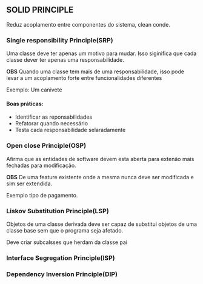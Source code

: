 ## SOLID PRINCIPLE

Reduz acoplamento entre componentes do sistema, clean conde.

### Single responsibility Principle(SRP)

Uma classe deve ter apenas um motivo para mudar. Isso siginifica
que cada classe dever ter apenas uma responsabilidade.

__OBS__ Quando uma classe tem mais de uma responsabilidade, 
isso pode levar a um acoplamento forte entre funcionalidades
diferentes

Exemplo: Um canivete

#### Boas práticas:
 - Identificar as reponsabilidades
 - Refatorar quando necessário
 - Testa cada responsabilidade selaradamente

### Open close Principle(OSP)

Afirma que as entidades de software devem esta aberta para extenão
mais fechadas para modificação.

__OBS__ De uma feature existente onde a mesma nunca deve ser modificada e sim ser 
extendida.

Exemplo tipo de pagamento.

### Liskov Substitution Principle(LSP)

Objetos de uma classe derivada deve ser capaz de substitui objetos de uma classe base sem que o 
programa seja afetado.

Deve criar subcalsses que herdam da classe pai

### Interface Segregation Principle(ISP)
### Dependency Inversion Principle(DIP)


